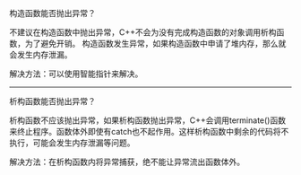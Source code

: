 构造函数能否抛出异常？

不建议在构造函数中抛出异常，C++不会为没有完成构造函数的对象调用析构函数，为了避免开销。
构造函数发生异常，如果构造函数中申请了堆内存，那么就会发生内存泄漏。

解决方法：可以使用智能指针来解决。


-------------------------------------------------------


析构函数能否抛出异常？

析构函数不应该抛出异常，如果析构函数抛出异常，C++会调用terminate()函数来终止程序。函数体外即使有catch也不起作用。这样析构函数中剩余的代码将不执行，可能会发生内存泄漏等问题。

解决方法：在析构函数内将异常捕获，绝不能让异常流出函数体外。